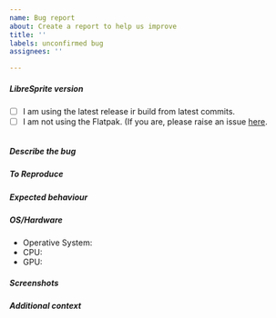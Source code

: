 ```yaml
---
name: Bug report
about: Create a report to help us improve
title: ''
labels: unconfirmed bug
assignees: ''

---
```

##### LibreSprite version
<!-- Paste LibreSprite version between quotes down below: you'll find it on the
bottom left corner when you open the software. If you're on a dev version,
please specify the commit hash too -->

- [ ] I am using the latest release ir build from latest commits.
- [ ] I am not using the Flatpak. (If you are, please raise an issue [here](https://github.com/flathub/com.github.libresprite.LibreSprite/issues).

```

```

##### Describe the bug
<!-- A clear and concise description of what the bug is -->

##### To Reproduce
<!-- Steps to reproduce the behaviour -->

##### Expected behaviour
<!-- A clear and concise description of what you expected to happen -->

##### OS/Hardware
- Operative System:
- CPU:
- GPU: <!-- GPU for graphical issues only. Delete otherwise -->

<!-- Delete these sections if you don't need them -->
##### Screenshots  
<!-- Screenshots or videos to help explain your problem -->

##### Additional context  
<!-- Add any other context about the problem here -->
